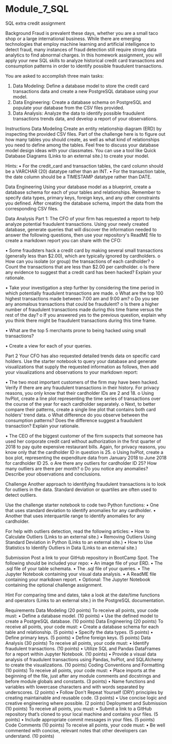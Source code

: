 # Module_7_SQL
SQL extra credit assignment

Background
Fraud is prevalent these days, whether you are a small taco shop or a large international business. While there are emerging technologies that employ machine learning and artificial intelligence to detect fraud, many instances of fraud detection still require strong data analytics to find abnormal charges.
In this homework assignment, you will apply your new SQL skills to analyze historical credit card transactions and consumption patterns in order to identify possible fraudulent transactions.

You are asked to accomplish three main tasks:
1.	 Data Modeling: Define a database model to store the credit card transactions data and create a new PostgreSQL database using your model.
2.	 Data Engineering: Create a database schema on PostgreSQL and populate your database from the CSV files provided.
3.	 Data Analysis: Analyze the data to identify possible fraudulent transactions trends data, and develop a report of your observations.


Instructions
Data Modeling
Create an entity relationship diagram (ERD) by inspecting the provided CSV files. Part of the challenge here is to figure out how many tables you should create, as well as what kind of relationships you need to define among the tables. Feel free to discuss your database model design ideas with your classmates. You can use a tool like Quick Database Diagrams (Links to an external site.) to create your model.
  
  Hints:
•	For the credit_card and transaction tables, the card column should be a VARCHAR (20) datatype rather than an INT.
•	For the transaction table, the date column should be a TIMESTAMP datatype rather than DATE.

Data Engineering
Using your database model as a blueprint, create a database schema for each of your tables and relationships. Remember to specify data types, primary keys, foreign keys, and any other constraints you defined. After creating the database schema, import the data from the corresponding CSV files.

Data Analysis
Part 1:
The CFO of your firm has requested a report to help analyze potential fraudulent transactions. Using your newly created database, generate queries that will discover the information needed to answer the following questions, then use your repository's ReadME file to create a markdown report you can share with the CFO:

•	Some fraudsters hack a credit card by making several small transactions (generally less than $2.00), which are typically ignored by cardholders.
  o	How can you isolate (or group) the transactions of each cardholder?
  o	Count the transactions that are less than $2.00 per cardholder.
  o	Is there any evidence to suggest that a credit card has been hacked? Explain your rationale.

•	Take your investigation a step further by considering the time period in which potentially fraudulent transactions are made.
  o	What are the top 100 highest transactions made between 7:00 am and 9:00 am?
  o	Do you see any anomalous transactions that could be fraudulent?
  o	Is there a higher number of fraudulent transactions made during this time frame versus the rest of the day?
  o	If you answered yes to the previous question, explain why you think there might be fraudulent transactions during this time frame.

•	What are the top 5 merchants prone to being hacked using small transactions?

•	Create a view for each of your queries.

Part 2
Your CFO has also requested detailed trends data on specific card holders. Use the starter notebook to query your database and generate visualizations that supply the requested information as follows, then add your visualizations and observations to your markdown report:

•	The two most important customers of the firm may have been hacked. Verify if there are any fraudulent transactions in their history. For privacy reasons, you only know that their cardholder IDs are 2 and 18.
  o	Using hvPlot, create a line plot representing the time series of transactions over the course of the year for each cardholder separately.
  o	Next, to better compare their patterns, create a single line plot that contains both card holders' trend data.
  o	What difference do you observe between the consumption patterns? Does the difference suggest a fraudulent transaction? Explain your rationale.

•	The CEO of the biggest customer of the firm suspects that someone has used her corporate credit card without authorization in the first quarter of 2018 to pay quite expensive restaurant bills. Again, for privacy reasons, you know only that the cardholder ID in question is 25.
  o	Using hvPlot, create a box plot, representing the expenditure data from January 2018 to June 2018 for cardholder ID 25.
  o	Are there any outliers for cardholder ID 25? How many outliers are there per month?
  o	Do you notice any anomalies? Describe your observations and conclusions.

Challenge
Another approach to identifying fraudulent transactions is to look for outliers in the data. Standard deviation or quartiles are often used to detect outliers.

Use the challenge starter notebook to code two Python functions:
•	One that uses standard deviation to identify anomalies for any cardholder.
•	Another that uses interquartile range to identify anomalies for any cardholder.

For help with outliers detection, read the following articles:
•	How to Calculate Outliers (Links to an external site.)
•	Removing Outliers Using Standard Deviation in Python (Links to an external site.)
•	How to Use Statistics to Identify Outliers in Data (Links to an external site.)

Submission
Post a link to your GitHub repository in BootCamp Spot. The following should be included your repo:
•	An image file of your ERD.
•	The .sql file of your table schemata.
•	The .sql file of your queries.
•	The Jupyter Notebook containing your visual data analysis.
•	A ReadME file containing your markdown report.
•	Optional: The Jupyter Notebook containing the optional challenge assignment.

Hint
For comparing time and dates, take a look at the date/time functions and operators (Links to an external site.) in the PostgreSQL documentation.


Requirements
Data Modeling (20 points)
   To receive all points, your code must:
   •	Define a database model. (10 points)
   •	Use the defined model to create a PostgreSQL database. (10 points)
Data Engineering (20 points)
   To receive all points, your code must:
   •	Create a database schema for each table and relationship. (5 points)
   •	Specify the data types. (5 points)
   •	Define primary keys. (5 points)
   •	Define foreign keys. (5 points)
Data Analysis (30 points)
   To receive all points, your code must:
   •	Identify fraudulent transactions. (10 points)
   •	Utilize SQL and Pandas DataFrames for a report within Jupyter Notebook. (10 points)
   •	Provide a visual data analysis of fraudulent transactions using Pandas, hvPlot, and SQLAlchemy to create the visualizations. (10 points)
Coding Conventions and Formatting (10 points)
    To receive all points, your code must:
   •	Place imports at the beginning of the file, just after any module comments and docstrings and before module globals and constants. (3 points)
   •	Name functions and variables with lowercase characters and with words separated by underscores. (2 points)
   •	Follow Don't Repeat Yourself (DRY) principles by creating maintainable and reusable code. (3 points)
   •	Use concise logic and creative engineering where possible. (2 points)
Deployment and Submission (10 points)
   To receive all points, you must:
   •	Submit a link to a GitHub repository that’s cloned to your local machine and contains your files. (5 points)
   •	Include appropriate commit messages in your files. (5 points)
Code Comments (10 points)
   To receive all points, your code must:
   •	Be well commented with concise, relevant notes that other developers can understand. (10 points)
